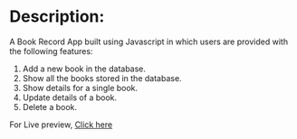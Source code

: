 # Description:
A Book Record App built using Javascript in which users are provided with the following features:

1. Add a new book in the database.
2. Show all the books stored in the database.
3. Show details for a single book.
4. Update details of a book.
5. Delete a book.

For Live preview, [Click here](https://book-record-website.herokuapp.com/)
